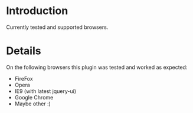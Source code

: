 

# Introduction #

Currently tested and supported browsers.

# Details #

On the following browsers this plugin was tested and worked as expected:
  * FireFox
  * Opera
  * IE9 (with latest jquery-ui)
  * Google Chrome
  * Maybe other :)